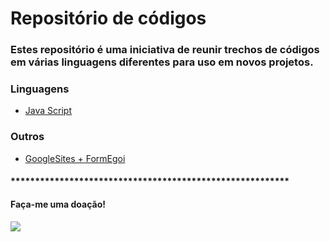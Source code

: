 # Repositório de códigos 

### Estes repositório é uma iniciativa de reunir trechos de códigos em várias linguagens diferentes para uso em novos projetos.

### Linguagens

* [Java Script](https://github.com/murilomunhao/codes/tree/master/codes/js) 


### Outros

* [GoogleSites + FormEgoi](https://github.com/murilomunhao/codes/tree/master/google-sites-egoi)

#### *********************************************************

#### Faça-me uma doação!

[![](https://www.paypalobjects.com/pt_BR/BR/i/btn/btn_donateCC_LG.gif)](https://www.paypal.com/donate?hosted_button_id=T4ZWGJ7HPHK5A)
